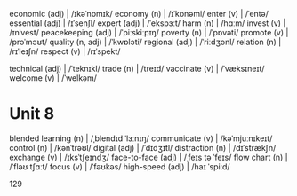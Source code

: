 economic (adj) | /ɪkəˈnɒmɪk/
economy (n) | /ɪˈkɒnəmi/
enter (v) | /ˈentə/
essential (adj) | /ɪˈsenʃl/
expert (adj) | /ˈekspɜːt/
harm (n) | /hɑːm/
invest (v) | /ɪnˈvest/
peacekeeping (adj) | /ˈpiːskiːpɪŋ/
poverty (n) | /ˈpɒvəti/
promote (v) | /prəˈməʊt/
quality (n, adj) | /ˈkwɒləti/
regional (adj) | /ˈriːdʒənl/
relation (n) | /rɪˈleɪʃn/
respect (v) | /rɪˈspekt/

technical (adj) | /ˈteknɪkl/
trade (n) | /treɪd/
vaccinate (v) | /ˈvæksɪneɪt/
welcome (v) | /ˈwelkəm/

# Unit 8

blended learning (n) | /ˌblendɪd ˈlɜːnɪŋ/
communicate (v) | /kəˈmjuːnɪkeɪt/
control (n) | /kənˈtrəʊl/
digital (adj) | /ˈdɪdʒɪtl/
distraction (n) | /dɪˈstrækʃn/
exchange (v) | /ɪksˈtʃeɪndʒ/
face-to-face (adj) | /ˌfeɪs tə ˈfeɪs/
flow chart (n) | /ˈfləʊ tʃɑːt/
focus (v) | /ˈfəʊkəs/
high-speed (adj) | /haɪ ˈspiːd/

129
